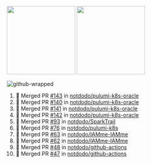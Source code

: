 <a href="https://github.com/notdodo"><img src="https://github-readme-stats.vercel.app/api?username=notdodo&count_private=true&theme=dark" height="180" /></a> <a href="https://github.com/notdodo"><img src="https://github-readme-stats.vercel.app/api/top-langs/?username=notdodo&langs_count=8&theme=dark&hide=tex,java,html,css&layout=compact" height="180" /></a>

![github-wrapped](https://github.com/notdodo/notdodo/assets/6991986/fb310ed4-7b6b-48dd-a447-4c85e6000edb)

<!--START_SECTION:activity-->
1. 🎉 Merged PR [#143](https://github.com/notdodo/pulumi-k8s-oracle/pull/143) in [notdodo/pulumi-k8s-oracle](https://github.com/notdodo/pulumi-k8s-oracle)
2. 🎉 Merged PR [#140](https://github.com/notdodo/pulumi-k8s-oracle/pull/140) in [notdodo/pulumi-k8s-oracle](https://github.com/notdodo/pulumi-k8s-oracle)
3. 🎉 Merged PR [#141](https://github.com/notdodo/pulumi-k8s-oracle/pull/141) in [notdodo/pulumi-k8s-oracle](https://github.com/notdodo/pulumi-k8s-oracle)
4. 🎉 Merged PR [#142](https://github.com/notdodo/pulumi-k8s-oracle/pull/142) in [notdodo/pulumi-k8s-oracle](https://github.com/notdodo/pulumi-k8s-oracle)
5. 🎉 Merged PR [#93](https://github.com/notdodo/SparkTrail/pull/93) in [notdodo/SparkTrail](https://github.com/notdodo/SparkTrail)
6. 🎉 Merged PR [#76](https://github.com/notdodo/pulumi-k8s/pull/76) in [notdodo/pulumi-k8s](https://github.com/notdodo/pulumi-k8s)
7. 🎉 Merged PR [#63](https://github.com/notdodo/IAMme-IAMme/pull/63) in [notdodo/IAMme-IAMme](https://github.com/notdodo/IAMme-IAMme)
8. 🎉 Merged PR [#62](https://github.com/notdodo/IAMme-IAMme/pull/62) in [notdodo/IAMme-IAMme](https://github.com/notdodo/IAMme-IAMme)
9. 🎉 Merged PR [#48](https://github.com/notdodo/github-actions/pull/48) in [notdodo/github-actions](https://github.com/notdodo/github-actions)
10. 🎉 Merged PR [#47](https://github.com/notdodo/github-actions/pull/47) in [notdodo/github-actions](https://github.com/notdodo/github-actions)
<!--END_SECTION:activity-->
